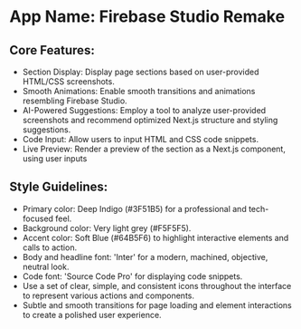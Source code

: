 # **App Name**: Firebase Studio Remake

## Core Features:

- Section Display: Display page sections based on user-provided HTML/CSS screenshots.
- Smooth Animations: Enable smooth transitions and animations resembling Firebase Studio.
- AI-Powered Suggestions: Employ a tool to analyze user-provided screenshots and recommend optimized Next.js structure and styling suggestions.
- Code Input: Allow users to input HTML and CSS code snippets.
- Live Preview: Render a preview of the section as a Next.js component, using user inputs

## Style Guidelines:

- Primary color: Deep Indigo (#3F51B5) for a professional and tech-focused feel.
- Background color: Very light grey (#F5F5F5).
- Accent color: Soft Blue (#64B5F6) to highlight interactive elements and calls to action.
- Body and headline font: 'Inter' for a modern, machined, objective, neutral look.
- Code font: 'Source Code Pro' for displaying code snippets.
- Use a set of clear, simple, and consistent icons throughout the interface to represent various actions and components.
- Subtle and smooth transitions for page loading and element interactions to create a polished user experience.